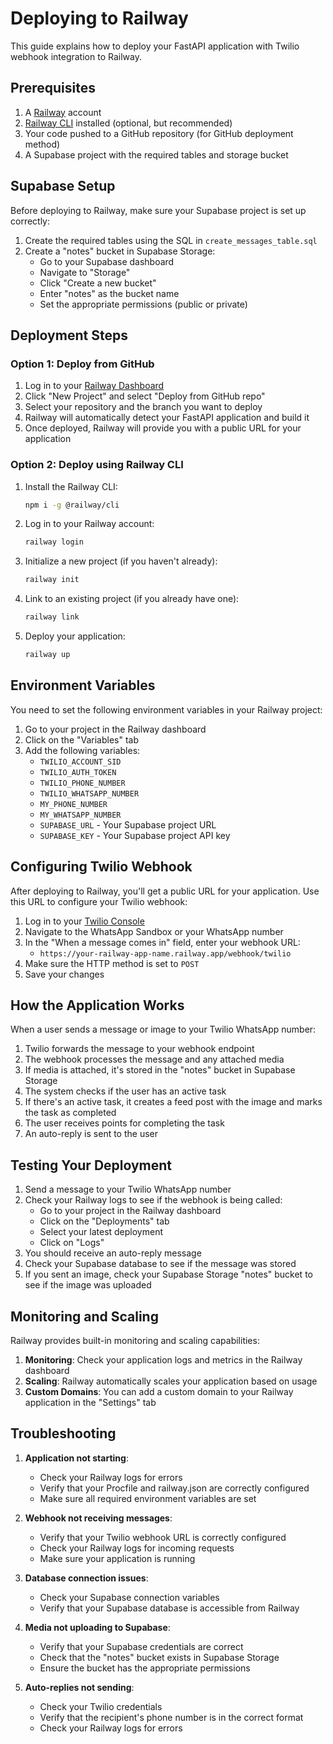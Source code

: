 # Deploying to Railway

This guide explains how to deploy your FastAPI application with Twilio webhook integration to Railway.

## Prerequisites

1. A [Railway](https://railway.app/) account
2. [Railway CLI](https://docs.railway.app/develop/cli) installed (optional, but recommended)
3. Your code pushed to a GitHub repository (for GitHub deployment method)
4. A Supabase project with the required tables and storage bucket

## Supabase Setup

Before deploying to Railway, make sure your Supabase project is set up correctly:

1. Create the required tables using the SQL in `create_messages_table.sql`
2. Create a "notes" bucket in Supabase Storage:
   - Go to your Supabase dashboard
   - Navigate to "Storage"
   - Click "Create a new bucket"
   - Enter "notes" as the bucket name
   - Set the appropriate permissions (public or private)

## Deployment Steps

### Option 1: Deploy from GitHub

1. Log in to your [Railway Dashboard](https://railway.app/dashboard)
2. Click "New Project" and select "Deploy from GitHub repo"
3. Select your repository and the branch you want to deploy
4. Railway will automatically detect your FastAPI application and build it
5. Once deployed, Railway will provide you with a public URL for your application

### Option 2: Deploy using Railway CLI

1. Install the Railway CLI:
   ```bash
   npm i -g @railway/cli
   ```

2. Log in to your Railway account:
   ```bash
   railway login
   ```

3. Initialize a new project (if you haven't already):
   ```bash
   railway init
   ```

4. Link to an existing project (if you already have one):
   ```bash
   railway link
   ```

5. Deploy your application:
   ```bash
   railway up
   ```

## Environment Variables

You need to set the following environment variables in your Railway project:

1. Go to your project in the Railway dashboard
2. Click on the "Variables" tab
3. Add the following variables:
   - `TWILIO_ACCOUNT_SID`
   - `TWILIO_AUTH_TOKEN`
   - `TWILIO_PHONE_NUMBER`
   - `TWILIO_WHATSAPP_NUMBER`
   - `MY_PHONE_NUMBER`
   - `MY_WHATSAPP_NUMBER`
   - `SUPABASE_URL` - Your Supabase project URL
   - `SUPABASE_KEY` - Your Supabase project API key

## Configuring Twilio Webhook

After deploying to Railway, you'll get a public URL for your application. Use this URL to configure your Twilio webhook:

1. Log in to your [Twilio Console](https://www.twilio.com/console)
2. Navigate to the WhatsApp Sandbox or your WhatsApp number
3. In the "When a message comes in" field, enter your webhook URL:
   - `https://your-railway-app-name.railway.app/webhook/twilio`
4. Make sure the HTTP method is set to `POST`
5. Save your changes

## How the Application Works

When a user sends a message or image to your Twilio WhatsApp number:

1. Twilio forwards the message to your webhook endpoint
2. The webhook processes the message and any attached media
3. If media is attached, it's stored in the "notes" bucket in Supabase Storage
4. The system checks if the user has an active task
5. If there's an active task, it creates a feed post with the image and marks the task as completed
6. The user receives points for completing the task
7. An auto-reply is sent to the user

## Testing Your Deployment

1. Send a message to your Twilio WhatsApp number
2. Check your Railway logs to see if the webhook is being called:
   - Go to your project in the Railway dashboard
   - Click on the "Deployments" tab
   - Select your latest deployment
   - Click on "Logs"
3. You should receive an auto-reply message
4. Check your Supabase database to see if the message was stored
5. If you sent an image, check your Supabase Storage "notes" bucket to see if the image was uploaded

## Monitoring and Scaling

Railway provides built-in monitoring and scaling capabilities:

1. **Monitoring**: Check your application logs and metrics in the Railway dashboard
2. **Scaling**: Railway automatically scales your application based on usage
3. **Custom Domains**: You can add a custom domain to your Railway application in the "Settings" tab

## Troubleshooting

1. **Application not starting**:
   - Check your Railway logs for errors
   - Verify that your Procfile and railway.json are correctly configured
   - Make sure all required environment variables are set

2. **Webhook not receiving messages**:
   - Verify that your Twilio webhook URL is correctly configured
   - Check your Railway logs for incoming requests
   - Make sure your application is running

3. **Database connection issues**:
   - Check your Supabase connection variables
   - Verify that your Supabase database is accessible from Railway

4. **Media not uploading to Supabase**:
   - Verify that your Supabase credentials are correct
   - Check that the "notes" bucket exists in Supabase Storage
   - Ensure the bucket has the appropriate permissions

5. **Auto-replies not sending**:
   - Check your Twilio credentials
   - Verify that the recipient's phone number is in the correct format
   - Check your Railway logs for errors 